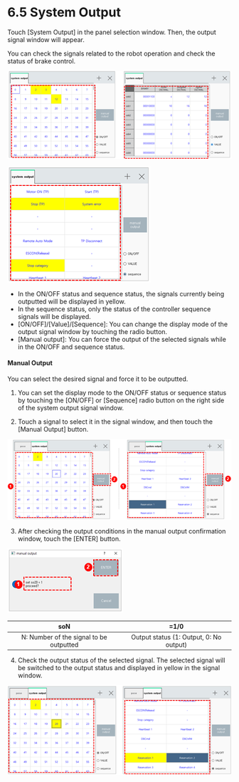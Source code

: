 # 6.5	System Output

Touch \[System Output\] in the panel selection window. Then, the output signal window will appear.

You can check the signals related to the robot operation and check the status of brake control.



![Figure 37 System Output - ON/OFF Status \(Left\) / Value Status \(Right\)](../.gitbook/assets/image%20%28425%29.png)

![Figure 38 System Output &#x2013; Sequence Status](../.gitbook/assets/image%20%28405%29.png)

* In the ON/OFF status and sequence status, the signals currently being outputted will be displayed in yellow.
* In the sequence status, only the status of the controller sequence signals will be displayed.
* \[ON/OFF\]/\[Value\]/\[Sequence\]: You can change the display mode of the output signal window by touching the radio button.
* \[Manual output\]: You can force the output of the selected signals while in the ON/OFF and sequence status.



#### Manual Output

You can select the desired signal and force it to be outputted.

1.	You can set the display mode to the ON/OFF status or sequence status by touching the \[ON/OFF\] or \[Sequence\] radio button on the right side of the system output signal window. 

2.	Touch a signal to select it in the signal window, and then touch the \[Manual Output\] button.

![](../.gitbook/assets/image%20%28422%29.png)

3.	After checking the output conditions in the manual output confirmation window, touch the \[ENTER\] button.

![](../.gitbook/assets/image%20%28400%29.png)

| soN | =1/0 |
| :---: | :---: |
| N: Number of the signal to be outputted | Output status \(1: Output, 0: No output\) |


4.	Check the output status of the selected signal. The selected signal will be switched to the output status and displayed in yellow in the signal window.

![](../.gitbook/assets/image%20%28399%29.png)

